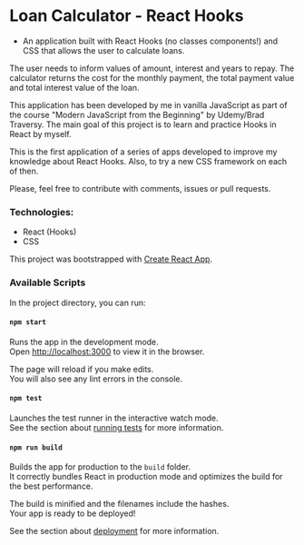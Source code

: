 # Loan Calculator - React Hooks

- An application built with React Hooks (no classes components!) and CSS that allows the user to calculate loans.

The user needs to inform values of amount, interest and years to repay. The calculator returns the cost for the monthly payment, the total payment value and total interest value of the loan.

This application has been developed by me in vanilla JavaScript as part of the course "Modern JavaScript from the Beginning" by Udemy/Brad Traversy. The main goal of this project is to learn and practice Hooks in React by myself.

This is the first application of a series of apps developed to improve my knowledge about React Hooks. Also, to try a new CSS framework on each of then.

Please, feel free to contribute with comments, issues or pull requests.

### Technologies:

- React (Hooks)
- CSS

This project was bootstrapped with [Create React App](https://github.com/facebook/create-react-app).

### Available Scripts

In the project directory, you can run:

#### `npm start`

Runs the app in the development mode.<br />
Open [http://localhost:3000](http://localhost:3000) to view it in the browser.

The page will reload if you make edits.<br />
You will also see any lint errors in the console.

#### `npm test`

Launches the test runner in the interactive watch mode.<br />
See the section about [running tests](https://facebook.github.io/create-react-app/docs/running-tests) for more information.

#### `npm run build`

Builds the app for production to the `build` folder.<br />
It correctly bundles React in production mode and optimizes the build for the best performance.

The build is minified and the filenames include the hashes.<br />
Your app is ready to be deployed!

See the section about [deployment](https://facebook.github.io/create-react-app/docs/deployment) for more information.
